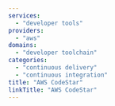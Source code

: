 ```yaml
---
services:
  - "developer tools"
providers:
  - "aws"
domains:
  - "developer toolchain"
categories:
  - "continuous delivery"
  - "continuous integration"
title: "AWS CodeStar"
linkTitle: "AWS CodeStar"
---
```

